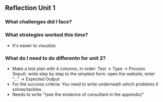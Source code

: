 ## Reflection Unit 1
### What challenges did I face?
### What strategies worked this time?
- It's easier to visualize
### What do I need to do differentn for unit 2?
- Make a test plan with 4 columns, in order: Test -> Type -> Process (Input): write step by step to the simplest form: open the website, enter "..." -> Expected Output
- For the success criteria: You need to write underneath which problems it solves/tackles.
- Needs to write "(see the evidence of consultant in the appendix)"
